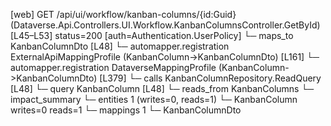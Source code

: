 [web] GET /api/ui/workflow/kanban-columns/{id:Guid}  (Dataverse.Api.Controllers.UI.Workflow.KanbanColumnsController.GetById)  [L45–L53] status=200 [auth=Authentication.UserPolicy]
  └─ maps_to KanbanColumnDto [L48]
    └─ automapper.registration ExternalApiMappingProfile (KanbanColumn->KanbanColumnDto) [L161]
    └─ automapper.registration DataverseMappingProfile (KanbanColumn->KanbanColumnDto) [L379]
  └─ calls KanbanColumnRepository.ReadQuery [L48]
  └─ query KanbanColumn [L48]
    └─ reads_from KanbanColumns
  └─ impact_summary
    └─ entities 1 (writes=0, reads=1)
      └─ KanbanColumn writes=0 reads=1
    └─ mappings 1
      └─ KanbanColumnDto


